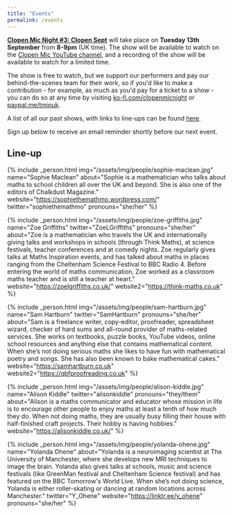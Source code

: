 ```yaml
---
title: "Events"
permalink: /events
---
```


[**Clopen Mic Night #3: Clopen Sept**](https://www.youtube.com/watch?v=YOARCPdWgog) will take place on **Tuesday 13th September** from **8-9pm** (UK time).
The show will be available to watch on the [Clopen Mic YouTube channel](https://www.youtube.com/watch?v=YOARCPdWgog), and a recording of the show will be available to watch for a limited time.

The show is free to watch, but we support our performers and pay our behind-the-scenes team 
for their work, so if you'd like to make a contribution - for example, as much as you'd pay 
for a ticket to a show - you can do so at any time by visiting 
[ko-fi.com/clopenmicnight](https://ko-fi.com/clopenmicnight) or
[paypal.me/tmipuk](https://paypal.me/tmipuk).

A list of all our past shows, with links to line-ups can be found [here](list.md).

Sign up below to receive an email reminder shortly before our next event.

## Line-up
{% include _person.html
    img="/assets/img/people/sophie-maclean.jpg"
    name="Sophie Maclean"
    about="Sophie is a mathematician who talks about maths to school children all over the UK and beyond. She is also one of the editors of Chalkdust Magazine."
    website="https://sophiethemathmo.wordpress.com/"
    twitter="sophiethemathmo"
    pronouns="she/her"
%}

{% include _person.html
    img="/assets/img/people/zoe-griffiths.jpg"
    name="Zoe Griffiths"
    twitter="ZoeLGriffiths"
    pronouns="she/her"
    about="Zoe is a mathematician who travels the UK and internationally giving talks and workshops in schools (through Think Maths), at science festivals, teacher conferences and at comedy nights. Zoe regularly gives talks at Maths Inspiration events, and has talked about maths in places ranging from the Cheltenham Science Festival to BBC Radio 4. Before entering the world of maths communication, Zoe worked as a classroom maths teacher and is still a teacher at heart."
    website="https://zoelgriffiths.co.uk/"
    website2="https://think-maths.co.uk"
%}

{% include _person.html
    img="/assets/img/people/sam-hartburn.jpg"
    name="Sam Hartburn"
    twitter="SamHartburn"
    pronouns="she/her"
    about="Sam is a freelance writer, copy-editor, proofreader, spreadsheet wizard, checker of hard sums and all-round provider of maths-related services. She works on textbooks, puzzle books, YouTube videos, online school resources and anything else that contains mathematical content. When she’s not doing serious maths she likes to have fun with mathematical poetry and songs. She has also been known to bake mathematical cakes."
    website="https://samhartburn.co.uk"
    website2="https://qbfproofreading.co.uk"
%}

{% include _person.html
    img="/assets/img/people/alison-kiddle.jpg"
    name="Alison Kiddle"
    twitter="alisonkiddle"
    pronouns="they/them"
    about="Alison is a maths communicator and educator whose mission in life is to encourage other people to enjoy maths at least a tenth of how much they do. When not doing maths, they are usually busy filling their house with half-finished craft projects. Their hobby is having hobbies."
    website="https://alisonkiddle.co.uk/"
%}

{% include _person.html
    img="/assets/img/people/yolanda-ohene.jpg"
    name="Yolanda Ohene"
    about="Yolanda is a neuroimaging scientist at The University of Manchester, where she develops new MRI techniques to image the brain. Yolanda also gives talks at schools, music and science festivals (like GreenMan festival and Cheltenham Science festival) and has featured on the BBC Tomorrow's World Live. When she’s not doing science, Yolanda is either roller-skating or dancing at random locations across Manchester."
    twitter="Y_Ohene"
    website="https://linktr.ee/y_ohene"
    pronouns="she/her"
%}

<div class="sender-form-field" data-sender-form-id="ks7i2oxmaq7jqdqvszm" style="text-align:center"></div>



